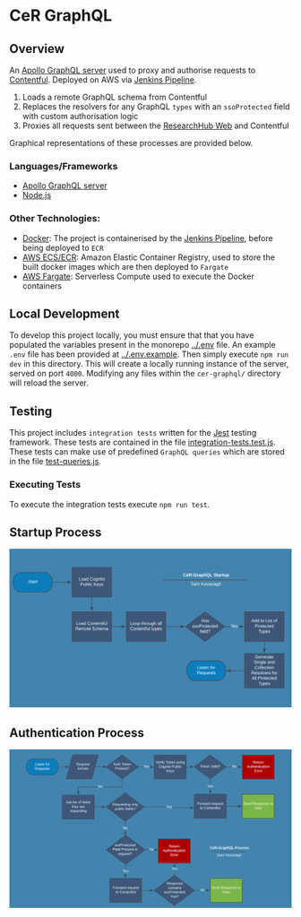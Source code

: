 # CeR GraphQL

## Overview
An [Apollo GraphQL server](http://apollographql.com/docs/apollo-server/) used to proxy and authorise requests to [Contentful](https://contentful.com). Deployed on AWS via [Jenkins Pipeline](../Jenkinsfile).

1. Loads a remote GraphQL schema from Contentful
2. Replaces the resolvers for any GraphQL `types` with an `ssoProtected` field with custom authorisation logic
3. Proxies all requests sent between the [ResearchHub Web](../research-hub-web/README.md) and Contentful

Graphical representations of these processes are provided below.

### Languages/Frameworks
* [Apollo GraphQL server](http://apollographql.com/docs/apollo-server/)
* [Node.js](https://nodejs.org/en/)

### Other Technologies:
* [Docker](https://www.docker.com/): The project is containerised by the [Jenkins Pipeline](../Jenkinsfile), before being deployed to `ECR`
* [AWS ECS/ECR](https://aws.amazon.com/ecr/):  Amazon Elastic Container Registry, used to store the built docker images which are then deployed to `Fargate`
* [AWS Fargate](https://aws.amazon.com/fargate/): Serverless Compute used to execute the Docker containers

## Local Development
To develop this project locally, you must ensure that that you have populated the variables present in the monorepo [../.env](../.env) file. An example `.env` file has been provided at [../.env.example](../.env.example). Then simply execute `npm run dev` in this directory. This will create a locally running instance of the server, served on port `4000`. Modifying any files within the `cer-graphql/` directory will reload the server.

## Testing
This project includes `integration tests` written for the [Jest](https://jestjs.io/) testing framework. These tests are contained in the file [integration-tests.test.js](./tests/integration-tests.test.js). These tests can make use of predefined `GraphQL queries` which are stored in the file [test-queries.js](./tests/test-queries.js).

### Executing Tests
To execute the integration tests execute `npm run test`.

## Startup Process
![Architecture Overview](./documentation/cer-graphql-startup.png)

## Authentication Process
![Architecture Overview](./documentation/cer-graphql-auth-process.png)